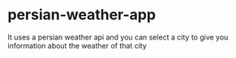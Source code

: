 # persian-weather-app
It uses a persian weather api and you can select a city to give you information about the weather of that city

